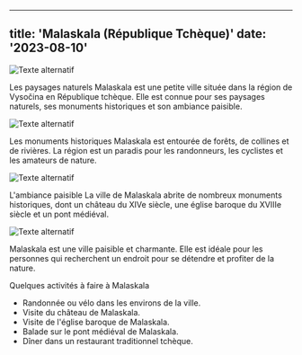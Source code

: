















---
title: 'Malaskala (République Tchèque)'
date: '2023-08-10'
---

![Texte alternatif](../images/Malaskala/mala1.jpg "Titre de l'image")

Les paysages naturels
Malaskala est une petite ville située dans la région de Vysočina en République tchèque. Elle est connue pour ses paysages naturels, ses monuments historiques et son ambiance paisible.

![Texte alternatif](../images/Malaskala/mala1.jpg "Titre de l'image")

Les monuments historiques
Malaskala est entourée de forêts, de collines et de rivières. La région est un paradis pour les randonneurs, les cyclistes et les amateurs de nature.

![Texte alternatif](../images/Malaskala/mala1.jpg "Titre de l'image")

L'ambiance paisible
La ville de Malaskala abrite de nombreux monuments historiques, dont un château du XIVe siècle, une église baroque du XVIIIe siècle et un pont médiéval.

![Texte alternatif](../images/Malaskala/mala1.jpg "Titre de l'image")

Malaskala est une ville paisible et charmante. Elle est idéale pour les personnes qui recherchent un endroit pour se détendre et profiter de la nature.

Quelques activités à faire à Malaskala

* Randonnée ou vélo dans les environs de la ville.
* Visite du château de Malaskala.
* Visite de l'église baroque de Malaskala.
* Balade sur le pont médiéval de Malaskala.
* Dîner dans un restaurant traditionnel tchèque.